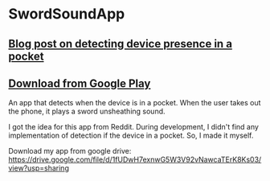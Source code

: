# SwordSoundApp

## [Blog post on detecting device presence in a pocket](https://ivanludvig.github.io/blog/2019/06/21/detecting-device-in-a-pocket-android.html)
## [Download from Google Play](https://play.google.com/store/apps/details?id=ru.ivanludvig.sword)

An app that detects when the device is in a pocket. When the user takes out the phone, it plays a sword unsheathing sound.

I got the idea for this app from Reddit. During development, I didn't find any implementation of detection if the device in a pocket. So, I made it myself.

Download my app from google drive: https://drive.google.com/file/d/1fUDwH7exnwG5W3V92vNawcaTErK8Ks03/view?usp=sharing


